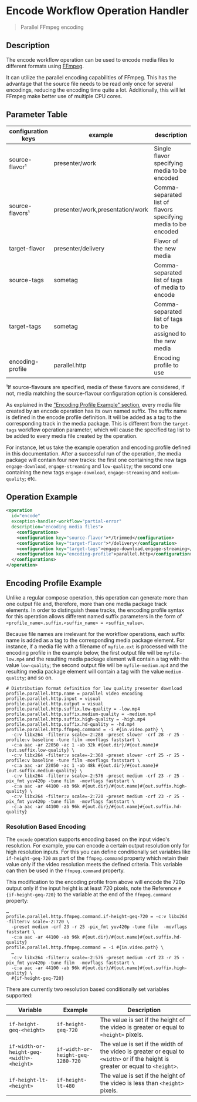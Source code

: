 Encode Workflow Operation Handler
=================================

> Parallel FFmpeg encoding

Description
-----------

The encode workflow operation can be used to encode media files to different formats using [FFmpeg](https://ffmpeg.org).

It can utilize the parallel encoding capabilities of FFmpeg. This has the advantage that the source file needs to be
read only once for several encodings, reducing the encoding time quite a lot. Additionally, this will let FFmpeg make
better use of multiple CPU cores.


Parameter Table
---------------

|configuration keys|example                             |description                                                    |
|------------------|------------------------------------|---------------------------------------------------------------|
|source-flavor¹    |presenter/work                      |Single flavor specifying media to be encoded                   |
|source-flavors¹   |presenter/work,presentation/work    |Comma-separated list of flavors specifying media to be encoded |
|target-flavor     |presenter/delivery                  |Flavor of the new media                                        |
|source-tags       |sometag                             |Comma-separated list of tags of media to encode                |
|target-tags       |sometag                             |Comma-separated list of tags to be assigned to the new media   |
|encoding-profile  |parallel.http                       |Encoding profile to use                                        |

¹If source-flavour**s** are specified, media of these flavors are considered, if not, media matching the source-flavour
configuration option is considered.

As explained in the ["Encoding Profile Example" section](#encoding-profile-example), every media file created by an encode operation
has its own named suffix. The suffix name is defined in the encode profile definition. It will be added as a tag to the
corresponding track in the media package. This is different from the `target-tags` workflow operation parameter, which
will cause the specified tag list to be added to every media file created by the operation.

For instance, let us take the example operation and encoding profile defined in this documentation. After a successful
run of the operation, the media package will contain four new tracks: the first one containing the new tags
`engage-download`, `engage-streaming` and `low-quality`; the second one containing the new tags `engage-download`,
`engage-streaming` and `medium-quality`; etc.

Operation Example
-----------------

```xml
<operation
  id="encode"
  exception-handler-workflow="partial-error"
  description="encoding media files">
    <configurations>
    <configuration key="source-flavor">*/trimmed</configuration>
    <configuration key="target-flavor">*/delivery</configuration>
    <configuration key="target-tags">engage-download,engage-streaming</configuration>
    <configuration key="encoding-profile">parallel.http</configuration>
  </configurations>
</operation>
```


Encoding Profile Example
------------------------

Unlike a regular compose operation, this operation can generate more than one output file and, therefore, more than one
media package track elements. In order to distinguish these tracks, the encoding profile syntax for this operation
allows different named suffix parameters in the form of `<profile_name>.suffix.<suffix_name> = <suffix_value>`.

Because file names are irrelevant for the workflow operations, each suffix name is added as a tag to the corresponding
media package element. For instance, if a media file with a filename of `myfile.ext` is processed with the encoding
profile in the example below, the first output file will be `myfile-low.mp4` and the resulting media package element
will contain a tag with the value `low-quality`; the second output file will be `myfile-medium.mp4` and the resulting
media package element will contain a tag with the value `medium-quality`; and so on.

```properties
# Distribution format definition for low quality presenter download
profile.parallel.http.name = parallel video encoding
profile.parallel.http.input = visual
profile.parallel.http.output = visual
profile.parallel.http.suffix.low-quality = -low.mp4
profile.parallel.http.suffix.medium-quality = -medium.mp4
profile.parallel.http.suffix.high-quality = -high.mp4
profile.parallel.http.suffix.hd-quality = -hd.mp4
profile.parallel.http.ffmpeg.command = -i #{in.video.path} \
  -c:v libx264 -filter:v scale=-2:288 -preset slower -crf 28 -r 25 -profile:v baseline -tune film -movflags faststart \
  -c:a aac -ar 22050 -ac 1 -ab 32k #{out.dir}/#{out.name}#{out.suffix.low-quality} \
  -c:v libx264 -filter:v scale=-2:360 -preset slower -crf 25 -r 25 -profile:v baseline -tune film -movflags faststart \
  -c:a aac -ar 22050 -ac 1 -ab 48k #{out.dir}/#{out.name}#{out.suffix.medium-quality} \
  -c:v libx264 -filter:v scale=-2:576 -preset medium -crf 23 -r 25 -pix_fmt yuv420p -tune film  -movflags faststart \
  -c:a aac -ar 44100 -ab 96k #{out.dir}/#{out.name}#{out.suffix.high-quality} \
  -c:v libx264 -filter:v scale=-2:720 -preset medium -crf 23 -r 25 -pix_fmt yuv420p -tune film  -movflags faststart \
  -c:a aac -ar 44100 -ab 96k #{out.dir}/#{out.name}#{out.suffix.hd-quality}
```

### Resolution Based Encoding

The `encode` operation supports encoding based on the input video's resolution. For example, you can encode a certain
output resolution only for high resolution inputs. For this you can define conditionally set variables like `if-height-geq-720`
as part of the `ffmpeg.command` property which retain their value only if the video resolution meets the defined criteria.
This variable can then be used in the `ffmpeg.command` property.

This modification to the encoding profile from above will encode the 720p output only if the input height is at least
720 pixels, note the Reference `#{if-height-geq-720}` to the variable at the end of the `ffmpeg.command` property:

```properties
…
profile.parallel.http.ffmpeg.command.if-height-geq-720 = -c:v libx264 -filter:v scale=-2:720 \
  -preset medium -crf 23 -r 25 -pix_fmt yuv420p -tune film  -movflags faststart \
  -c:a aac -ar 44100 -ab 96k #{out.dir}/#{out.name}#{out.suffix.hd-quality}
profile.parallel.http.ffmpeg.command = -i #{in.video.path} \
  …
  -c:v libx264 -filter:v scale=-2:576 -preset medium -crf 23 -r 25 -pix_fmt yuv420p -tune film  -movflags faststart \
  -c:a aac -ar 44100 -ab 96k #{out.dir}/#{out.name}#{out.suffix.high-quality} \
  #{if-height-geq-720}
```

There are currently two resolution based conditionally set variables supported:

| Variable                                 | Example                           | Description                                                                                                                    |
|------------------------------------------|-----------------------------------|--------------------------------------------------------------------------------------------------------------------------------|
|`if-height-geq-<height>`                  |`if-height-geq-720`                |The value is set if the height of the video is greater or equal to `<height>` pixels.                                           |
|`if-width-or-height-geq-<width>-<height>` |`if-width-or-height-geq-1280-720`  |The value is set if the width of the video is greater or equal to `<width>` or if the height is greater or equal to `<height>`. |
|`if-height-lt-<height>`                   |`if-height-lt-480`                 |The value is set if the height of the video is less than `<height>` pixels.                                                     |
